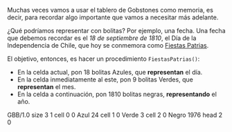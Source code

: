Muchas veces vamos a usar el tablero de Gobstones como memoria, es decir, para recordar algo importante que vamos a necesitar más adelante.

¿Qué podríamos representar con bolitas? Por ejemplo, una fecha. Una fecha que debemos recordar es el _18 de septiembre de 1810_, el Día de la Independencia de Chile, que hoy se conmemora como [Fiestas Patrias](https://es.wikipedia.org/wiki/D%C3%ADa_Nacional_de_la_Memoria_por_la_Verdad_y_la_Justicia).

El objetivo, entonces, es hacer un procedimiento `FiestasPatrias()`:

* En la celda actual, pon 18 bolitas Azules, que **representan** el día.
* En la celda inmediatamente al este, pon 9 bolitas Verdes, que **representan** el mes.
* En la celda a continuación, pon 1810 bolitas negras, **representando** el año.

<gs-board> GBB/1.0 size 3 1 cell 0 0 Azul 24 cell 1 0 Verde 3 cell 2 0 Negro 1976 head 2 0 </gs-board>
